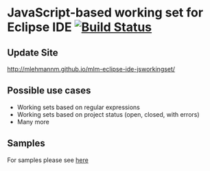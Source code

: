 JavaScript-based working set for Eclipse IDE [![Build Status](https://secure.travis-ci.org/mlehmannm/mlm-eclipse-ide-jsworkingset.png?branch=master)](http://travis-ci.org/mlehmannm/mlm-eclipse-ide-jsworkingset)
========================================

Update Site
-----------

http://mlehmannm.github.io/mlm-eclipse-ide-jsworkingset/

Possible use cases
------------------

* Working sets based on regular expressions
* Working sets based on project status (open, closed, with errors)
* Many more

Samples
--------

For samples please see [here](https://github.com/mlehmannm/mlm-eclipse-ide-jsworkingset/tree/master/samples)

